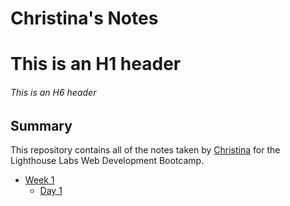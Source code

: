 # Christina's Notes

# This is an H1 header
###### This is an H6 header

## Summary

This repository contains all of the notes taken by [Christina](https://github.com/ChristinaHsu88) for the Lighthouse Labs Web Development Bootcamp.

* [Week 1](/Week_1)
  * [Day 1](/Week_1/Day_1)